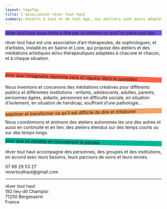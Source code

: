 ```yaml
---
layout: logoTop
title: l'association rêver tout haut
summary: Ouverts à tous et de tout âge, nos ateliers sont aussi adaptés à des situations spécifiques et peuvent prendre en compte des problématiques de santé, de handicap, d’addiction, des difficultés sociales, et les difficultés que peuvent rencontrer les aidants, les travailleurs sociaux et soignants, tous ceux qui œuvrent dans les liens d’accompagnement.
---
```


<p class="shadow" style="background-color:#7551e1">
  rêver tout haut vous invite à dire par la création ce que l’on parle tout bas
</p>

<p class="intro-text">
  <span class="rever-typog">rêver tout haut</span> est une association d’art-thérapeutes, de sophrologues, et d’artistes, installé.es en Saône et Loire, qui propose des ateliers et des médiations artistiques et/ou thérapeutiques adaptées à chacune et chacun, et à chaque situation.
</p> <br/>
<p class="shadow" style="transform:rotate(2deg); background-color:tomato">
   pour que l’imaginaire reprenne sens et vigueur dans le quotidien
</p>

<p class="intro-text">
  Nous inventons et concevons des médiations créatives pour différents publics et différentes institutions : enfants, adolescents, adultes, parents, personnes âgées, aidants, personnes en difficulté sociale, en situation d’isolement, en situation de handicap, souffrant d’une pathologie...
</p>
<p class="shadow" style="transform:rotate(-1.3deg); background-color:sandybrown">
  exprimer et transformer ce qu’il est difficile de dire et d’élaborer
</p>
<p class="intro-text">Nous coordonnons et animons des ateliers autonomes les uns des autres et aussi en continuité et en lien, des ateliers étendus sur des temps courts ou sur des temps longs.</p>

  <p class="shadow" style="transform:rotate(1.2deg); background-color:#06B49A">
    pour que se remette en mouvement la pensée
  </p>
  <p class="intro-text"><span class="rever-typog">rêver tout haut</span> accompagne des personnes, des groupes et des institutions, en accord avec leurs besoins, leurs parcours de soins et leurs envies.

  </p>
  <div class="inline-centered">
  <div class="address-info">
    07 69 29 53 27<br>
    revertouthaut@gmail.com
    <hr class="styled-hr">
    <span class="rever-typog">rêver tout haut</span> <br>
    192 lieu-dit Champloi<br>
    71250 Bergesserin<br>
    France<br>
  </div>
</div>
